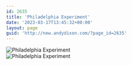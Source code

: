 ```yaml
---
id: 2635
title: 'Philadelphia Experiment'
date: '2023-03-17T13:45:32+00:00'
layout: page
guid: 'http://new.andydixon.com/?page_id=2635'
---
```


![Philadelphia Experiment](https://i0.wp.com/assets.g8x2.ldn.idrivee2-23.com/posters/Philadelphia%20Experiment%2001.jpg?w=1200&ssl=1 "Philadelphia Experiment")  
![Philadelphia Experiment](https://i0.wp.com/assets.g8x2.ldn.idrivee2-23.com/posters/Philadelphia%20Experiment%2002.jpg?w=1200&ssl=1 "Philadelphia Experiment")